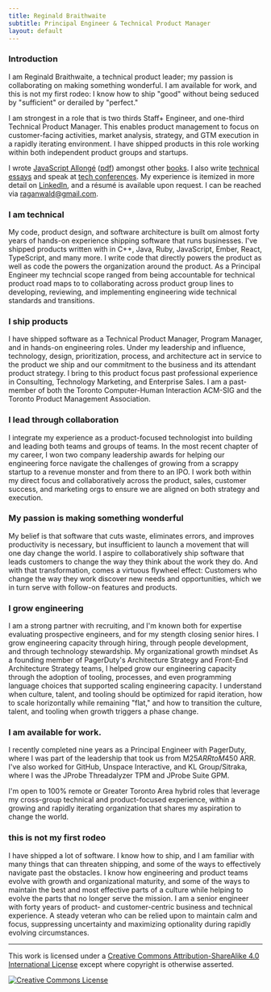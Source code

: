 ```yaml
---
title: Reginald Braithwaite
subtitle: Principal Engineer & Technical Product Manager
layout: default
---
```


### Introduction

I am Reginald Braithwaite, a technical product leader; my passion is collaborating on making something wonderful. I am available for work, and this is not my first rodeo: I know how to ship "good" without being seduced by "sufficient" or derailed by "perfect."

I am strongest in a role that is two thirds Staff+ Engineer, and one-third Technical Product Manager. This enables product management to focus on customer-facing activities, market analysis, strategy, and GTM execution in a rapidly iterating environment. I have shipped products in this role working within both independent product groups and startups.

I wrote [JavaScript Allongé][ja] ([pdf][japdf]) amongst other [books]. I also write [technical essays][technical-essays] and speak at [tech conferences][tech-conferences]. My experience is itemized in more detail on [LinkedIn], and a résumé is available upon request. I can be reached via [raganwald@gmail.com].

### I am technical

My code, product design, and software architecture is built om almost forty years of hands-on experience shipping software that runs businesses. I've shipped products written with in C++, Java, Ruby, JavaScript, Ember, React, TypeScript, and many more. I write code that directly powers the product as well as code the powers the organization around the product. As a Principal Engineer my techncial scope ranged from being accountable for technical product road maps to to collaborating across product group lines to developing, reviewing, and implementing engineering wide technical standards and transitions.

### I ship products

I have shipped software as a Technical Product Manager, Program Manager, and in hands-on engineering roles. Under my leadership and influence, technology, design, prioritization, process, and architecture act in service to the product we ship and our commitment to the business and its attendant product strategy. I bring to this product focus past professional experience in Consulting, Technology Marketing, and Enterprise Sales. I am a past-member of both the Toronto Computer-Human Interaction ACM-SIG and the Toronto Product Management Association.

### I lead through collaboration

I integrate my experience as a product-focused technologist into building and leading both teams and groups of teams. In the most recent chapter of my career, I won two company leadership awards for helping our engineering force navigate the challenges of growing from a scrappy startup to a revenue monster and from there to an IPO. I work both within my direct focus and collaboratively across the product, sales, customer success, and marketing orgs to ensure we are aligned on both strategy and execution.

### My passion is making something wonderful

My belief is that software that cuts waste, eliminates errors, and improves productivity is necessary, but insufficient to launch a movement that will one day change the world. I aspire to collaboratively ship software that leads customers to change the way they think about the work they do. And with that transformation, comes a virtuous flywheel effect: Customers who change the way they work discover new needs and opportunities, which we in turn serve with follow-on features and products.

### I grow engineering

I am a strong partner with recruiting, and I'm known both for expertise evaluating prospective engineers, and for my stength closing senior hires. I grow engineering capacity through hiring, through people development, and through technology stewardship. My organizational growth mindset As a founding member of PagerDuty's Architecture Strategy and Front-End Architecture Strategy teams, I helped grow our engineering capacity through the adoption of tooling, processes, and even programming language choices that supported scaling engineering capacity. I understand when culture, talent, and tooling should be optimized for rapid iteration, how to scale horizontally while remaining "flat," and how to transition the culture, talent, and tooling when growth triggers a phase change.

### I am available for work.

I recently completed nine years as a Principal Engineer with PagerDuty, where I was part of the leadership that took us from M$25 ARR to M$450 ARR. I've also worked for GitHub, Unspace Interactive, and KL Group/Sitraka, where I was the JProbe Threadalyzer TPM and JProbe Suite GPM.

I'm open to 100% remote or Greater Toronto Area hybrid roles that leverage my cross-group technical and product-focused experience, within a growing and rapidly iterating organization that shares my aspiration to change the world.

### this is not my first rodeo

I have shipped a lot of software. I know how to ship, and I am familiar with many things that can threaten shipping, and some of the ways to effectively navigate past the obstacles. I know how engineering and product teams evolve with growth and organizational maturity, and some of the ways to maintain the best and most effective parts of a culture while helping to evolve the parts that no longer serve the mission. I am a senior engineer with forty years of product- and customer-centric business and technical experience. A steady veteran who can be relied upon to maintain calm and focus, suppressing uncertainty and maximizing optionality during rapidly evolving circumstances.

[LinkedIn]: https://www.linkedin.com/in/raganwald/
[raganwald@gmail.com]: mailto:raganwald@gmail.com
[technical-essays]: /creative-works.html
[tech-conferences]: /creative-works.html
[books]: /creative-works.html
[ja]: https://leanpub.com/javascriptallongesix
[japdf]: /assets/javascriptallongesix.pdf

---

This work is licensed under a <a rel="license" href="http://creativecommons.org/licenses/by-sa/4.0/">Creative Commons Attribution-ShareAlike 4.0 International License</a> except where copyright is otherwise asserted.

<a rel="license" href="http://creativecommons.org/licenses/by-sa/4.0/"><img alt="Creative Commons License" style="border-width:0" src="http://i.creativecommons.org/l/by-sa/4.0/80x15.png" /></a>
